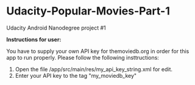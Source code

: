 # Udacity-Popular-Movies-Part-1
Udacity Android Nanodegree project #1

**Instructions for user:**

You have to supply your own API key for themoviedb.org in order for this app to run properly. Please follow the following insttructions:

1. Open the file <project folder>/app/src/main/res/my_api_key_string.xml for edit.
2. Enter your API key to the tag "my_moviedb_key"
